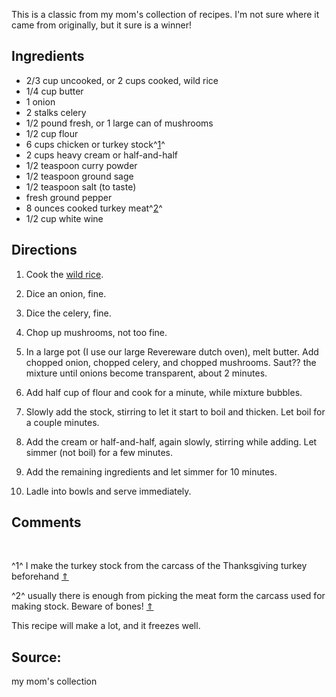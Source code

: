 <div id="wikitext">

This is a classic from my mom's collection of recipes. I'm not sure
where it came from originally, but it sure is a winner!

<span id="ingredients"></span>

Ingredients
-----------

-   2/3 cup uncooked, or 2 cups cooked, wild rice
-   1/4 cup butter
-   1 onion
-   2 stalks celery
-   1/2 pound fresh, or 1 large can of mushrooms
-   1/2 cup flour
-   6 cups chicken or turkey stock^[1](#fn1_1)^<span id="fnr1_1"></span>
-   2 cups heavy cream or half-and-half
-   1/2 teaspoon curry powder
-   1/2 teaspoon ground sage
-   1/2 teaspoon salt (to taste)
-   fresh ground pepper
-   8 ounces cooked turkey meat^[2](#fn1_2)^<span id="fnr1_2"></span>
-   1/2 cup white wine

<span id="directions"></span>

Directions
----------

1.  Cook the [wild
    rice](http://wiki.tamouse.org?n=Recipes.WildRice?action=print).
    <div class="vspace">

    </div>

2.  Dice an onion, fine.
    <div class="vspace">

    </div>

3.  Dice the celery, fine.
    <div class="vspace">

    </div>

4.  Chop up mushrooms, not too fine.
    <div class="vspace">

    </div>

5.  In a large pot (I use our large Revereware dutch oven), melt butter.
    Add chopped onion, chopped celery, and chopped mushrooms. Saut?? the
    mixture until onions become transparent, about 2 minutes.
    <div class="vspace">

    </div>

6.  Add half cup of flour and cook for a minute, while mixture bubbles.
    <div class="vspace">

    </div>

7.  Slowly add the stock, stirring to let it start to boil and thicken.
    Let boil for a couple minutes.
    <div class="vspace">

    </div>

8.  Add the cream or half-and-half, again slowly, stirring while adding.
    Let simmer (not boil) for a few minutes.
    <div class="vspace">

    </div>

9.  Add the remaining ingredients and let simmer for 10 minutes.
    <div class="vspace">

    </div>

10. Ladle into bowls and serve immediately.

<span id="comments"></span>

Comments
--------

<div class="footnote">

 

</div>

<span id="fn1_1"></span>^1^ I make the turkey stock from the carcass of
the Thanksgiving turkey beforehand [⇑](#fnr1_1)

<span id="fn1_2"></span>^2^ usually there is enough from picking the
meat form the carcass used for making stock. Beware of bones!
[⇑](#fnr1_2)

This recipe will make a lot, and it freezes well.

<span id="source"></span>

Source:
-------

my mom's collection

<div class="vspace">

</div>

</div>
